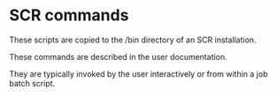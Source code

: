 # SCR commands
These scripts are copied to the /bin directory of an SCR installation.

These commands are described in the user documentation.

They are typically invoked by the user interactively or from within a job batch script.
